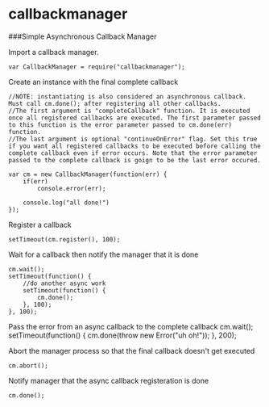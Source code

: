 callbackmanager
===============

###Simple Asynchronous Callback Manager

Import a callback manager.

	var CallbackManager = require("callbackmanager");


Create an instance with the final complete callback

	//NOTE: instantiating is also considered an asynchronous callback. Must call cm.done(); after registering all other callbacks.
	//The first argument is "completeCallback" function. It is executed once all registered callbacks are executed. The first parameter passed to this function is the error parameter passed to cm.done(err) function.
	//The last argument is optional "continueOnError" flag. Set this true if you want all registered callbacks to be executed before calling the complete callback even if error occurs. Note that the error parameter passed to the complete callback is goign to be the last error occured.

	var cm = new CallbackManager(function(err) {
		if(err)
			console.error(err);
		
		console.log("all done!")
	});	


Register a callback

	setTimeout(cm.register(), 100);

Wait for a callback then notify the manager that it is done

	cm.wait();
	setTimeout(function() {
		//do another async work
		setTimeout(function() {
			cm.done();
		}, 100);
	}, 100);

Pass the error from an async callback to the complete callback
	cm.wait();
	setTimeout(function() {
		cm.done(throw new Error("uh oh!"));
	}, 200);

Abort the manager process so that the final callback doesn't get executed

	cm.abort();


Notify manager that the async callback registeration is done

	cm.done();
